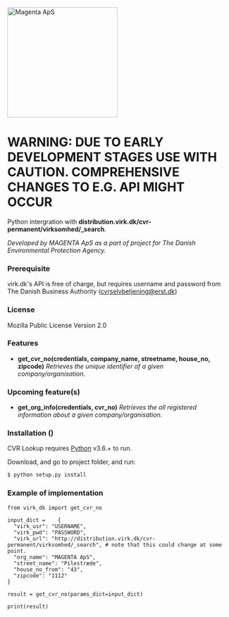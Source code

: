 <a href="https://magenta.dk" tarhet="_blank">
  <img src="https://www.magenta.dk/wp-content/uploads/2019/03/cropped-magenta_logo-2.png" alt="Magenta ApS" width="250">
</a>

# WARNING: DUE TO EARLY DEVELOPMENT STAGES USE WITH CAUTION. COMPREHENSIVE CHANGES TO E.G. API MIGHT OCCUR

Python intergration with **distribution.virk.dk/cvr-permanent/virksomhed/_search**.

*Developed by MAGENTA ApS as a part of project for The Danish Environmental Protection Agency.*

### Prerequisite

virk.dk's API is free of charge, but requires username and password from The Danish Business Authority (cvrselvbetjening@erst.dk)

### License

Mozilla Public License Version 2.0

### Features

  - **get_cvr_no(credentials, company_name, streetname, house_no, zipcode)**
  *Retrieves the unique identifier of a given company/organisation.*

### Upcoming feature(s)

  - **get_org_info(credentials, cvr_no)**
  *Retrieves the all registered information about a given company/organisation.*

### Installation ()

CVR Lookup requires [Python](https://www.python.org/) v3.6.+ to run.

Download, and go to project folder, and run:

```sh
$ python setup.py install
```

### Example of implementation

```
from virk_dk import get_cvr_no

input_dict =	{
  "virk_usr": "USERNAME",
  "virk_pwd": "PASSWORD",
  "virk_url": "http://distribution.virk.dk/cvr-permanent/virksomhed/_search", # note that this could change at some point.
  "org_name": "MAGENTA ApS",
  "street_name": "Pilestræde",
  "house_no_from": "43",
  "zipcode": "1112"
}

result = get_cvr_no(params_dict=input_dict)

print(result)
```

